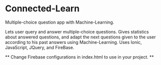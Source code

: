 # Connected-Learn
Multiple-choice question app with Machine-Learning.

Lets user query and answer multiple-choice questions. Gives statistics about answered questions, and adapt the next questions given to the user according to his past answers using Machine-Learning. Uses Ionic, JavaScript, JQuery, and FireBase.

** Change Firebase configurations in index.html to use in your project. **
